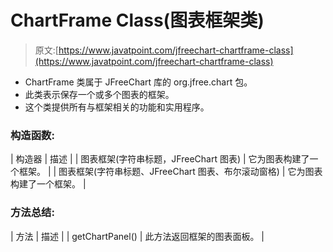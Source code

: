 # ChartFrame Class(图表框架类)

> 原文:[https://www.javatpoint.com/jfreechart-chartframe-class](https://www.javatpoint.com/jfreechart-chartframe-class)

*   ChartFrame 类属于 JFreeChart 库的 org.jfree.chart 包。
*   此类表示保存一个或多个图表的框架。
*   这个类提供所有与框架相关的功能和实用程序。

### 构造函数:

| 构造器 | 描述 |
| 图表框架(字符串标题，JFreeChart 图表) | 它为图表构建了一个框架。 |
| 图表框架(字符串标题、JFreeChart 图表、布尔滚动窗格) | 它为图表构建了一个框架。 |

### 方法总结:

| 方法 | 描述 |
| getChartPanel() | 此方法返回框架的图表面板。 |